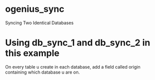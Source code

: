# ogenius_sync
Syncing Two Identical  Databases
# Using db_sync_1 and db_sync_2 in this example
On every table u create in each database, add a field called origin containing which database u are on.

